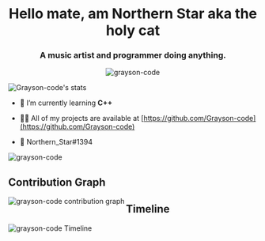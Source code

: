 <h1 align="center">Hello mate, am Northern Star aka the holy cat</h1>
<h3 align="center">A music artist and programmer doing anything.</h3>
<p align="center"> <img src="https://komarev.com/ghpvc/?username=grayson-code&label=Profile%20views&color=0e75b6&style=flat" alt="grayson-code" /> </p>
 
<!-- <p align="left"> <a href="https://github.com/ryo-ma/github-profile-trophy"><img src="https://github-profile-trophy.vercel.app/?username=grayson-code" alt="grayson-code" /></a> </p> -->

![Grayson-code's stats](https://github-readme-stats.vercel.app/api?username=Grayson-code&theme=tokyonight)


- 🌱 I’m currently learning **C++**

- 👨‍💻 All of my projects are available at [https://github.com/Grayson-code](https://github.com/Grayson-code)

- 💬 Northern_Star#1394



<p align="right">
 <p>
   <img align="center" src="https://github-readme-stats.vercel.app/api/top-langs?username=grayson-code&show_icons=true&locale=en&layout=compact&theme=tokyonight" alt="grayson-code" />  </p>
</p>
<div>
 <h2> Contribution Graph </h2>
<img align="left" src="https://activity-graph.herokuapp.com/graph?username=grayson-code&theme=react-dark" alt="grayson-code contribution graph"/>
<!-- <h2> Current Project </h2>
<img align="left" src="https://github-readme-stats.vercel.app/api/pin/?username=Grayson-code&repo=greetings-bot&theme=tokyonight" alt="grayson-code Current project"/>
</div> -->
<h2> Timeline </h2>
<img align="left" src="https://github-readme-stats.vercel.app/api/wakatime?username=graysoncode&theme=tokyonight" alt="grayson-code Timeline"/>


